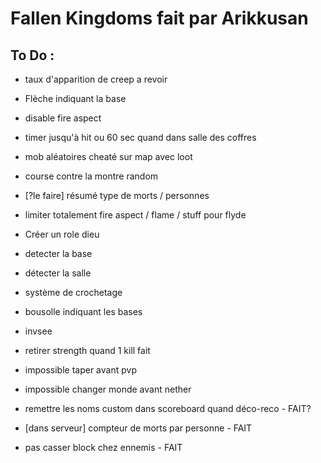 # Fallen Kingdoms fait par Arikkusan

## To Do :
- taux d'apparition de creep a revoir
- Flèche indiquant la base
- disable fire aspect
- timer jusqu'à hit ou 60 sec quand dans salle des coffres 
- mob aléatoires cheaté sur map avec loot
- course contre la montre random


- [?le faire] résumé type de morts / personnes
- limiter totalement fire aspect / flame / stuff pour flyde 
- Créer un role dieu
- detecter la base
- détecter la salle
- système de crochetage
- bousolle indiquant les bases
- invsee
- retirer strength quand 1 kill fait 
- impossible taper avant pvp
- impossible changer monde avant nether


- remettre les noms custom dans scoreboard quand déco-reco - FAIT?
- [dans serveur] compteur de morts par personne - FAIT
- pas casser block chez ennemis - FAIT